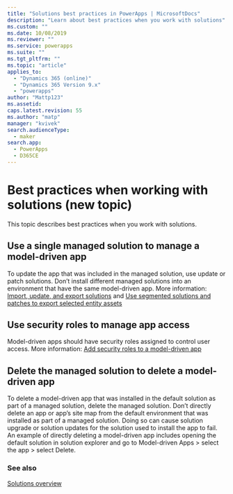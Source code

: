 ```yaml
---
title: "Solutions best practices in PowerApps | MicrosoftDocs"
description: "Learn about best practices when you work with solutions"
ms.custom: ""
ms.date: 10/08/2019
ms.reviewer: ""
ms.service: powerapps
ms.suite: ""
ms.tgt_pltfrm: ""
ms.topic: "article"
applies_to: 
  - "Dynamics 365 (online)"
  - "Dynamics 365 Version 9.x"
  - "powerapps"
author: "Mattp123"
ms.assetid: 
caps.latest.revision: 55
ms.author: "matp"
manager: "kvivek"
search.audienceType: 
  - maker
search.app: 
  - PowerApps
  - D365CE
---
```


# Best practices when working with solutions (new topic)
This topic describes best practices when you work with solutions. 

## Use a single managed solution to manage a model-driven app 
To update the app that was included in the managed solution, use update or patch solutions. Don’t install different managed solutions into an environment that have the same model-driven app. More information: [Import, update, and export solutions](import-update-export-solutions.md#update-solutions) and [Use segmented solutions and patches to export selected entity assets](use-segmented-solutions-patches-simplify-updates.md) 

## Use security roles to manage app access
Model-driven apps should have security roles assigned to control user access. More information: [Add security roles to a model-driven app](../model-driven-apps/share-model-driven-app.md#add-security-roles-to-the-app) 

## Delete the managed solution to delete a model-driven app 
To delete a model-driven app that was installed in the default solution as part of a managed solution, delete the managed solution. 
Don’t directly delete an app or app’s site map from the default environment that was installed as part of a managed solution. Doing so can cause solution upgrade or solution updates for the solution used to install the app to fail. An example of directly deleting a model-driven app includes opening the default solution in solution explorer and go to Model-driven Apps > select the app > select Delete.

### See also
[Solutions overview](solutions-overview.md)